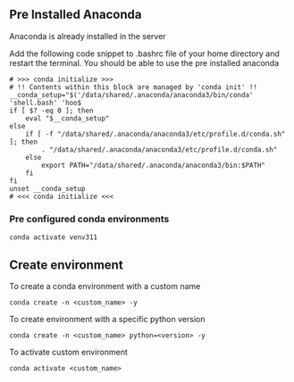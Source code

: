 ## Pre Installed Anaconda
Anaconda is already installed in the server

Add the following code snippet to .bashrc file of your home directory and restart the terminal.
You should be able to use the pre installed anaconda
```shell
# >>> conda initialize >>>
# !! Contents within this block are managed by 'conda init' !!
__conda_setup="$('/data/shared/.anaconda/anaconda3/bin/conda' 'shell.bash' 'hoo$
if [ $? -eq 0 ]; then
    eval "$__conda_setup"
else
    if [ -f "/data/shared/.anaconda/anaconda3/etc/profile.d/conda.sh" ]; then
        . "/data/shared/.anaconda/anaconda3/etc/profile.d/conda.sh"
    else
        export PATH="/data/shared/.anaconda/anaconda3/bin:$PATH"
    fi
fi
unset __conda_setup
# <<< conda initialize <<<
```
### Pre configured conda environments
```shell
conda activate venv311
```

## Create environment
To create a conda environment with a custom name
```shell
conda create -n <custom_name> -y
```
To create environment with a specific python version
```shell
conda create -n <custom_name> python=<version> -y
```
To activate custom environment
```shell
conda activate <custom_name>
```

[//]: # (## To install custom pip within an environment)

[//]: # (To check available packages in your virtual environment)

[//]: # (```shell)

[//]: # (conda list -n [your_environment])

[//]: # (```)

[//]: # ()
[//]: # (```shell)

[//]: # (conda install -c conda-forge -n [your_env] [your package])

[//]: # (```)
